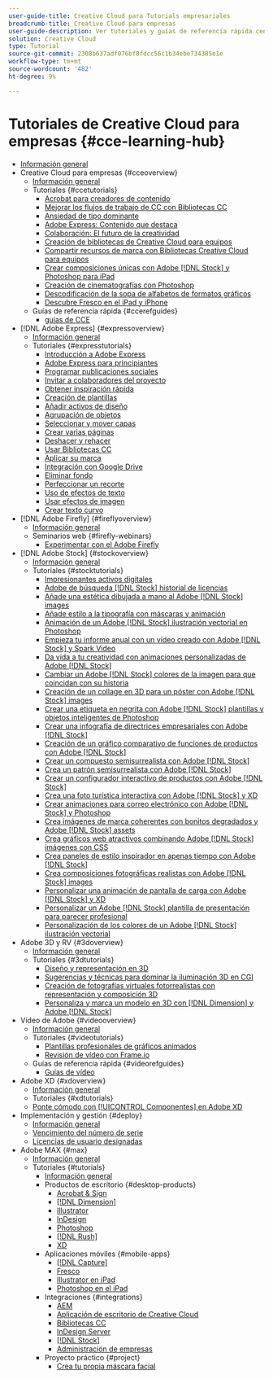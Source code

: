 ```yaml
---
user-guide-title: Creative Cloud para Tutorials empresariales
breadcrumb-title: Creative Cloud para empresas
user-guide-description: Ver tutoriales y guías de referencia rápida centrados en Creative Cloud para empresas
solution: Creative Cloud
type: Tutorial
source-git-commit: 2308b637adf076bf8fdcc56c1b34ebe734385e1e
workflow-type: tm+mt
source-wordcount: '482'
ht-degree: 9%

---
```



# Tutoriales de Creative Cloud para empresas {#cce-learning-hub}

+ [Información general](overview.md)
+ Creative Cloud para empresas {#cceoverview}
   + [Información general](cce/overview-cce.md)
   + Tutoriales {#ccetutorials}
      + [Acrobat para creadores de contenido](cce/acrobat-content-creators.md)
      + [Mejorar los flujos de trabajo de CC con Bibliotecas CC](cce/cc-workflows-cc-libraries.md)
      + [Ansiedad de tipo dominante](cce/taming-type-anxiety.md)
      + [Adobe Express: Contenido que destaca](cce/adobe-express-content-that-stands-out.md)
      + [Colaboración: El futuro de la creatividad](cce/collaboration-the-future-of-creativity.md)
      + [Creación de bibliotecas de Creative Cloud para equipos](cce/ccteamlibraries.md)
      + [Compartir recursos de marca con Bibliotecas Creative Cloud para equipos](cce/sharecclibraries.md)
      + [Crear composiciones únicas con Adobe [!DNL Stock] y Photoshop para iPad](cce/compositepsipad.md)
      + [Creación de cinematografías con Photoshop](cce/cinemagraphps.md)
      + [Descodificación de la sopa de alfabetos de formatos gráficos](cce/alphabetsoup.md)
      + [Descubre Fresco en el iPad y iPhone](cce/frescoworkshop.md)
   + Guías de referencia rápida {#ccerefguides}
      + [guías de CCE](quick-reference/overview-ref.md)
+ [!DNL Adobe Express] {#expressoverview}
   + [Información general](express/overview-express.md)
   + Tutoriales {#expresstutorials}
      + [Introducción a Adobe Express](express/get-started.md)
      + [Adobe Express para principiantes](express/adobe-express-beginners.md)
      + [Programar publicaciones sociales](express/schedule.md)
      + [Invitar a colaboradores del proyecto](express/collaborate.md)
      + [Obtener inspiración rápida](express/get-inspiration.md)
      + [Creación de plantillas](express/create-templates.md)
      + [Añadir activos de diseño](express/add-design-assets.md)
      + [Agrupación de objetos](express/group-objects.md)
      + [Seleccionar y mover capas](express/layers.md)
      + [Crear varias páginas](express/multiple-pages.md)
      + [Deshacer y rehacer](express/undo-redo.md)
      + [Usar Bibliotecas CC](express/cc-libraries.md)
      + [Aplicar su marca](express/brand.md)
      + [Integración con Google Drive](express/google-drive.md)
      + [Eliminar fondo](express/remove-background.md)
      + [Perfeccionar un recorte](express/refine-cutout.md)
      + [Uso de efectos de texto](express/text-effects.md)
      + [Usar efectos de imagen](express/image-effects.md)
      + [Crear texto curvo](express/create-curved-text.md)
+ [!DNL Adobe Firefly] {#fireflyoverview}
   + [Información general](firefly/overview-firefly.md)
   + Seminarios web {#firefly-webinars}
      + [Experimentar con el Adobe Firefly](firefly/webinar-experimenting.md)
+ [!DNL Adobe Stock] {#stockoverview}
   + [Información general](stock/overview-stock.md)
   + Tutoriales {#stocktutorials}
      + [Impresionantes activos digitales](stock/stunning-digital-assets.md)
      + [Adobe de búsqueda [!DNL Stock] historial de licencias](stock/searchstock.md)
      + [Añade una estética dibujada a mano al Adobe [!DNL Stock] images](stock/handdrawn.md)
      + [Añade estilo a la tipografía con máscaras y animación](stock/flairtypography.md)
      + [Animación de un Adobe [!DNL Stock] ilustración vectorial en Photoshop](stock/animatevector.md)
      + [Empieza tu informe anual con un vídeo creado con Adobe [!DNL Stock] y Spark Video](stock/annualreport.md)
      + [Da vida a tu creatividad con animaciones personalizadas de Adobe [!DNL Stock]](stock/customanimations.md)
      + [Cambiar un Adobe [!DNL Stock] colores de la imagen para que coincidan con su historia](stock/changecolors.md)
      + [Creación de un collage en 3D para un póster con Adobe [!DNL Stock] images](stock/collage.md)
      + [Crear una etiqueta en negrita con Adobe [!DNL Stock] plantillas y objetos inteligentes de Photoshop](stock/boldlabel.md)
      + [Crear una infografía de directrices empresariales con Adobe [!DNL Stock]](stock/infographic.md)
      + [Creación de un gráfico comparativo de funciones de productos con Adobe [!DNL Stock]](stock/featurecomparison.md)
      + [Crear un compuesto semisurrealista con Adobe [!DNL Stock]](stock/surrealcomposite.md)
      + [Crea un patrón semisurrealista con Adobe [!DNL Stock]](stock/surrealpattern.md)
      + [Crear un configurador interactivo de productos con Adobe [!DNL Stock]](stock/productconfigurator.md)
      + [Crea una foto turística interactiva con Adobe [!DNL Stock] y XD](stock/interactivetourismphoto.md)
      + [Crear animaciones para correo electrónico con Adobe [!DNL Stock] y Photoshop](stock/animationemail.md)
      + [Crea imágenes de marca coherentes con bonitos degradados y Adobe [!DNL Stock] assets](stock/brandgradients.md)
      + [Crea gráficos web atractivos combinando Adobe [!DNL Stock] imágenes con CSS](stock/webgraphics.md)
      + [Crea paneles de estilo inspirador en apenas tiempo con Adobe [!DNL Stock]](stock/moodboard.md)
      + [Crea composiciones fotográficas realistas con Adobe [!DNL Stock] images](stock/realisticcomposite.md)
      + [Personalizar una animación de pantalla de carga con Adobe [!DNL Stock] y XD](stock/loadingscreen.md)
      + [Personalizar un Adobe [!DNL Stock] plantilla de presentación para parecer profesional](stock/presentationtemplate.md)
      + [Personalización de los colores de un Adobe [!DNL Stock] ilustración vectorial](stock/customizecolors.md)
+ Adobe 3D y RV {#3doverview}
   + [Información general](3di/overview-3di.md)
   + Tutoriales {#3dtutorials}
      + [Diseño y representación en 3D](3di/substance-3d-stager.md)
      + [Sugerencias y técnicas para dominar la iluminación 3D en CGI](3di/mastering3dlighting.md)
      + [Creación de fotografías virtuales fotorrealistas con representación y composición 3D](3di/photorealistic.md)
      + [Personaliza y marca un modelo en 3D con [!DNL Dimension] y Adobe [!DNL Stock]](3di/3ddimensionstock.md)
+ Vídeo de Adobe {#videooverview}
   + [Información general](dva/overview-dva.md)
   + Tutoriales {#videotutorials}
      + [Plantillas profesionales de gráficos animados](dva/motion-graphics-templates.md)
      + [Revisión de vídeo con Frame.io](dva/video-review-frame-io.md)
   + Guías de referencia rápida {#videorefguides}
      + [Guías de vídeo](dva/overview-dva-ref.md)
+ Adobe XD {#xdoverview}
   + [Información general](xd/overview-xd.md)
   + Tutoriales {#xdtutorials}
   + [Ponte cómodo con [!UICONTROL Componentes] en Adobe XD](xd/components.md)
+ Implementación y gestión {#deploy}
   + [Información general](deploy/overview-deploy.md)
   + [Vencimiento del número de serie](deploy/cceserial.md)
   + [Licencias de usuario designadas](deploy/nameduserlicensing.md)
+ Adobe MAX {#max}
   + [Información general](max/overview-max.md)
   + Tutoriales {#tutorials}
      + [Información general](max/maxtutorials.md)
      + Productos de escritorio {#desktop-products}
         + [Acrobat &amp; Sign](max/acrobat-sign.md)
         + [[!DNL Dimension]](max/dimension.md)
         + [Illustrator](max/illustrator.md)
         + [InDesign](max/indesign.md)
         + [Photoshop](max/photoshop.md)
         + [[!DNL Rush]](max/rush.md)
         + [XD](max/xd.md)
      + Aplicaciones móviles {#mobile-apps}
         + [[!DNL Capture]](max/capture.md)
         + [Fresco](max/fresco.md)
         + [Illustrator en iPad](max/illustratoripad.md)
         + [Photoshop en el iPad](max/photoshopipad.md)
      + Integraciones {#integrations}
         + [AEM](max/aem.md)
         + [Aplicación de escritorio de Creative Cloud](max/creativeclouddesktopapp.md)
         + [Bibliotecas CC](max/cclibraries.md)
         + [InDesign Server](max/indesignserver.md)
         + [[!DNL Stock]](max/stock.md)
         + [Administración de empresas](max/enterprise.md)
      + Proyecto práctico {#project}
         + [Crea tu propia máscara facial](max/handsonproject.md)